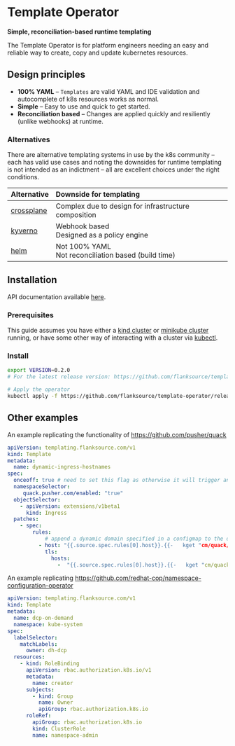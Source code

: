 # Template Operator

<!-- markdownlint-disable-next-line MD036 -->
**Simple, reconciliation-based runtime templating**

The Template Operator is for platform engineers needing an easy and reliable way to create, copy and update kubernetes resources.

## Design principles

- **100% YAML** – `Templates` are valid YAML and IDE validation and autocomplete of k8s resources works as normal.
- **Simple** – Easy to use and quick to get started.
- **Reconciliation based** – Changes are applied quickly and resiliently (unlike webhooks) at runtime.

### Alternatives

There are alternative templating systems in use by the k8s community – each has valid use cases and noting the downsides for runtime templating is not intended as an indictment – all are excellent choices under the right conditions.

| Alternative              | Downside for templating                                  |
| ------------------------ | :------------------------------------------------------- |
| [crossplane][crossplane] | Complex due to design for infrastructure composition     |
| [kyverno][kyverno]       | Webhook based<br />Designed as a policy engine           |
| [helm][helm]             | Not 100% YAML<br />Not reconciliation based (build time) |

[crossplane]: https://crossplane.io/  "Crossplane"
[kyverno]: https://kyverno.io/  "Kyverno"
[helm]: https://helm.sh/ "Helm"

## Installation

API documentation available [here](https://pkg.go.dev/github.com/flanksource/template-operator/api/v1).

### Prerequisites

This guide assumes you have either a [kind cluster](https://kind.sigs.k8s.io/docs/user/quick-start/) or [minikube cluster](https://minikube.sigs.k8s.io/docs/start/) running, or have some other way of interacting with a cluster via [kubectl](https://kubernetes.io/docs/tasks/tools/).

### Install

```bash
export VERSION=0.2.0
# For the latest release version: https://github.com/flanksource/template-operator/releases

# Apply the operator
kubectl apply -f https://github.com/flanksource/template-operator/releases/download/v${VERSION}/operator.yml
```

## Other examples

An example replicating the functionality of <https://github.com/pusher/quack>

```yaml
apiVersion: templating.flanksource.com/v1
kind: Template
metadata:
  name: dynamic-ingress-hostnames
spec:
  onceoff: true # need to set this flag as otherwise it will trigger an endless loop appending the domain to iteself.
  namespaceSelector:
     quack.pusher.com/enabled: "true"
  objectSelector:
    - apiVersion: extensions/v1beta1
      kind: Ingress
  patches:
    - spec:
        rules:
            # append a dynamic domain specified in a configmap to the domain specified in the ingress
          - host: "{{.source.spec.rules[0].host}}.{{-   kget "cm/quack/quack-config" "data.domain" -}}"
            tls:
              hosts:
                -  "{{.source.spec.rules[0].host}}.{{-   kget "cm/quack/quack-config" "data.domain" }}"
```

An example replicating  <https://github.com/redhat-cop/namespace-configuration-operator>

```yaml
apiVersion: templating.flanksource.com/v1
kind: Template
metadata:
  name: dcp-on-demand
  namespace: kube-system
spec:
  labelSelector:
    matchLabels:
      owner: dh-dcp
  resources:
    - kind: RoleBinding
      apiVersion: rbac.authorization.k8s.io/v1
      metadata:
        name: creator
      subjects:
        - kind: Group
          name: Owner
          apiGroup: rbac.authorization.k8s.io
      roleRef:
        apiGroup: rbac.authorization.k8s.io
        kind: ClusterRole
        name: namespace-admin
```
